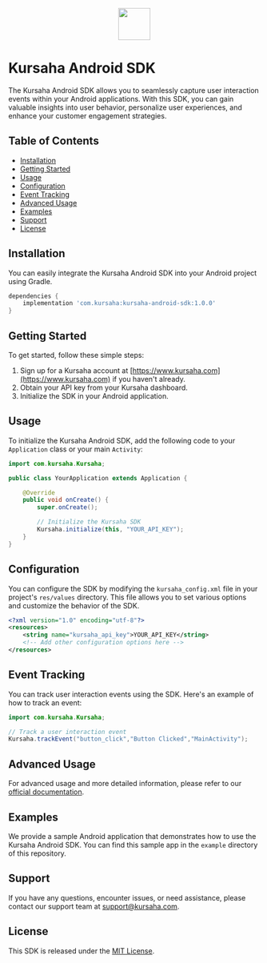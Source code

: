 <p align="center">
  <a href="https://kursaha.com" target="_blank" align="center">
    <img src="https://kursaha.com/content/images/icons/logo/logo-small128x128.png" width="64">
  </a>
  <br />
</p>

# Kursaha Android SDK

The Kursaha Android SDK allows you to seamlessly capture user interaction events within your Android
applications. With this SDK, you can gain valuable insights into user behavior, personalize user
experiences, and enhance your customer engagement strategies.

## Table of Contents

- [Installation](#installation)
- [Getting Started](#getting-started)
- [Usage](#usage)
- [Configuration](#configuration)
- [Event Tracking](#event-tracking)
- [Advanced Usage](#advanced-usage)
- [Examples](#examples)
- [Support](#support)
- [License](#license)

## Installation

You can easily integrate the Kursaha Android SDK into your Android project using Gradle.

```groovy
dependencies {
    implementation 'com.kursaha:kursaha-android-sdk:1.0.0'
}
```

## Getting Started

To get started, follow these simple steps:

1. Sign up for a Kursaha account at [https://www.kursaha.com](https://www.kursaha.com) if you
   haven't already.
2. Obtain your API key from your Kursaha dashboard.
3. Initialize the SDK in your Android application.

## Usage

To initialize the Kursaha Android SDK, add the following code to your `Application` class or your
main `Activity`:

```java
import com.kursaha.Kursaha;

public class YourApplication extends Application {

    @Override
    public void onCreate() {
        super.onCreate();

        // Initialize the Kursaha SDK
        Kursaha.initialize(this, "YOUR_API_KEY");
    }
}
```

## Configuration

You can configure the SDK by modifying the `kursaha_config.xml` file in your project's `res/values`
directory. This file allows you to set various options and customize the behavior of the SDK.

```xml
<?xml version="1.0" encoding="utf-8"?>
<resources>
    <string name="kursaha_api_key">YOUR_API_KEY</string>
    <!-- Add other configuration options here -->
</resources>
```

## Event Tracking

You can track user interaction events using the SDK. Here's an example of how to track an event:

```java
import com.kursaha.Kursaha;

// Track a user interaction event
Kursaha.trackEvent("button_click","Button Clicked","MainActivity");
```

## Advanced Usage

For advanced usage and more detailed information, please refer to
our [official documentation](https://docs.kursaha.com/android-sdk).

## Examples

We provide a sample Android application that demonstrates how to use the Kursaha Android SDK. You
can find this sample app in the `example` directory of this repository.

## Support

If you have any questions, encounter issues, or need assistance, please contact our support team
at [support@kursaha.com](mailto:support@kursaha.com).

## License

This SDK is released under the [MIT License](LICENSE).